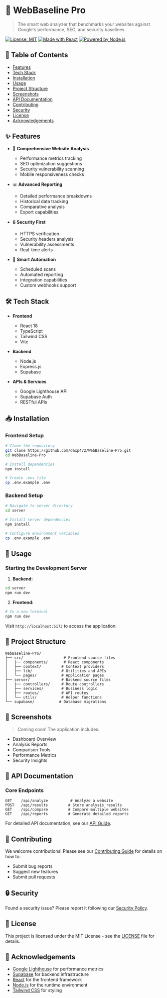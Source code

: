 # 🚀 WebBaseline Pro

> The smart web analyzer that benchmarks your websites against Google's performance, SEO, and security baselines.

[![License: MIT](https://img.shields.io/badge/License-MIT-yellow.svg)](https://opensource.org/licenses/MIT)
[![Made with React](https://img.shields.io/badge/React-18-blue?logo=react)](https://reactjs.org)
[![Powered by Node.js](https://img.shields.io/badge/Node.js-18-green?logo=node.js)](https://nodejs.org)

## 📑 Table of Contents

- [Features](#-features)
- [Tech Stack](#-tech-stack)
- [Installation](#-installation)
- [Usage](#-usage)
- [Project Structure](#-project-structure)
- [Screenshots](#-screenshots)
- [API Documentation](#-api-documentation)
- [Contributing](#-contributing)
- [Security](#-security)
- [License](#-license)
- [Acknowledgements](#-acknowledgements)

## ✨ Features

- 🎯 **Comprehensive Website Analysis**
  - Performance metrics tracking
  - SEO optimization suggestions
  - Security vulnerability scanning
  - Mobile responsiveness checks

- 📊 **Advanced Reporting**
  - Detailed performance breakdowns
  - Historical data tracking
  - Comparative analysis
  - Export capabilities

- 🔒 **Security First**
  - HTTPS verification
  - Security headers analysis
  - Vulnerability assessments
  - Real-time alerts

- 🤖 **Smart Automation**
  - Scheduled scans
  - Automated reporting
  - Integration capabilities
  - Custom webhooks support

## 🛠 Tech Stack

- **Frontend**
  - React 18
  - TypeScript
  - Tailwind CSS
  - Vite

- **Backend**
  - Node.js
  - Express.js
  - Supabase
  
- **APIs & Services**
  - Google Lighthouse API
  - Supabase Auth
  - RESTful APIs

## 📥 Installation

### Frontend Setup

```bash
# Clone the repository
git clone https://github.com/daxp472/WebBaseline-Pro.git
cd WebBaseline-Pro

# Install dependencies
npm install

# Create .env file
cp .env.example .env
```

### Backend Setup

```bash
# Navigate to server directory
cd server

# Install server dependencies
npm install

# Configure environment variables
cp .env.example .env
```

## 🚀 Usage

### Starting the Development Server

1. **Backend:**
```bash
cd server
npm run dev
```

2. **Frontend:**
```bash
# In a new terminal
npm run dev
```

Visit `http://localhost:5173` to access the application.

## 📁 Project Structure

```
WebBaseline-Pro/
├── src/                  # Frontend source files
│   ├── components/       # React components
│   ├── context/         # Context providers
│   ├── lib/             # Utilities and APIs
│   └── pages/           # Application pages
├── server/              # Backend source files
│   ├── controllers/     # Route controllers
│   ├── services/        # Business logic
│   ├── routes/          # API routes
│   └── utils/           # Helper functions
└── supabase/           # Database migrations
```

## 📸 Screenshots

> Coming soon! The application includes:

- Dashboard Overview
- Analysis Reports
- Comparison Tools
- Performance Metrics
- Security Insights

## 🔌 API Documentation

### Core Endpoints

```
GET    /api/analyze          # Analyze a website
POST   /api/results         # Store analysis results
GET    /api/compare         # Compare multiple websites
GET    /api/reports         # Generate detailed reports
```

For detailed API documentation, see our [API Guide](./docs/API.md).

## 👥 Contributing

We welcome contributions! Please see our [Contributing Guide](CONTRIBUTING.md) for details on how to:

- Submit bug reports
- Suggest new features
- Submit pull requests

## 🔒 Security

Found a security issue? Please report it following our [Security Policy](SECURITY.md).

## 📄 License

This project is licensed under the MIT License - see the [LICENSE](LICENSE) file for details.

## 🙏 Acknowledgements

- [Google Lighthouse](https://developers.google.com/web/tools/lighthouse) for performance metrics
- [Supabase](https://supabase.io/) for backend infrastructure
- [React](https://reactjs.org/) for the frontend framework
- [Node.js](https://nodejs.org/) for the runtime environment
- [Tailwind CSS](https://tailwindcss.com/) for styling